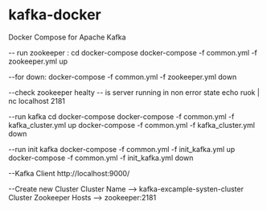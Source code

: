 # kafka-docker
Docker Compose for Apache Kafka

  
-- run zookeeper :
cd docker-compose
docker-compose -f common.yml -f zookeeper.yml up

--for down:
docker-compose -f common.yml -f zookeeper.yml down

--check zookeeper healty -- is server running in non error state
echo ruok | nc localhost 2181


--run kafka
cd docker-compose
docker-compose -f common.yml -f kafka_cluster.yml up
docker-compose -f common.yml -f kafka_cluster.yml down


--run init kafka
docker-compose -f common.yml -f init_kafka.yml up
docker-compose -f common.yml -f init_kafka.yml down

--Kafka Client
http://localhost:9000/

--Create new Cluster
    Cluster Name --> kafka-excample-systen-cluster
    Cluster Zookeeper Hosts --> zookeeper:2181
